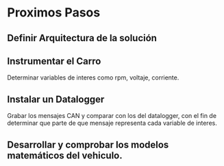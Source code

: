 # Proximos Pasos

## Definir Arquitectura de la solución

## Instrumentar el Carro

Determinar variables de interes como rpm, voltaje, corriente.

## Instalar un Datalogger

Grabar los mensajes CAN y comparar con los del datalogger, con el fin de determinar que parte de que mensaje representa cada variable de interes.

## Desarrollar y comprobar los modelos matemáticos del vehiculo.


